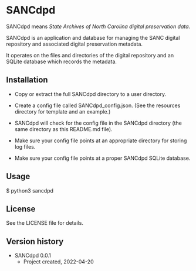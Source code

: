 # SANCdpd

SANCdpd means _State Archives of North Carolina digital preservation data_.

SANCdpd is an application and database for managing the SANC digital repository and associated digital preservation metadata.

It operates on the files and directories of the digital repository and an SQLite database which records the metadata.


## Installation

- Copy or extract the full SANCdpd directory to a user directory.

- Create a config file called SANCdpd_config.json.  (See the resources directory for template and an example.)

- SANCdpd will check for the config file in the SANCdpd directory (the same directory as this README.md file).

- Make sure your config file points at an appropriate directory for storing log files.

- Make sure your config file points at a proper SANCdpd SQLite database.



## Usage

$ python3 sancdpd


## License

See the LICENSE file for details.


## Version history

* SANCdpd 0.0.1
    * Project created, 2022-04-20
